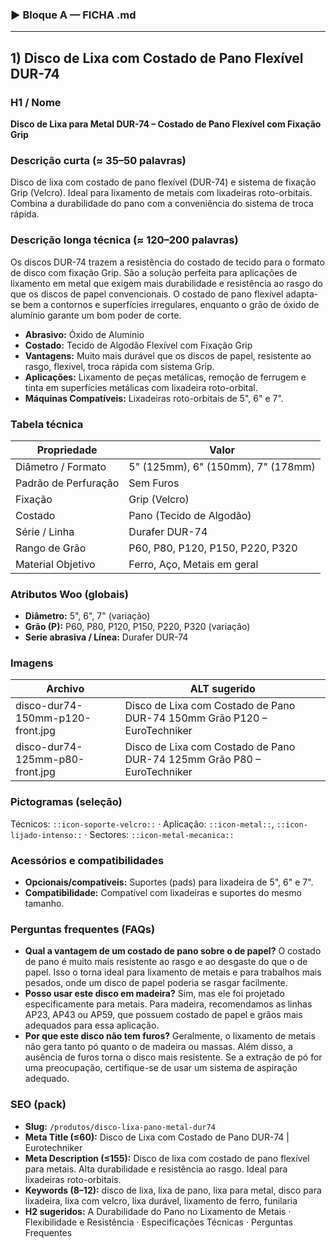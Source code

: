 
### ▶ Bloque A — FICHA .md

---
## 1) Disco de Lixa com Costado de Pano Flexível DUR-74

### H1 / Nome
**Disco de Lixa para Metal DUR-74 – Costado de Pano Flexível com Fixação Grip**

### Descrição curta (≈ 35–50 palavras)
Disco de lixa com costado de pano flexível (DUR-74) e sistema de fixação Grip (Velcro). Ideal para lixamento de metais com lixadeiras roto-orbitais. Combina a durabilidade do pano com a conveniência do sistema de troca rápida.

### Descrição longa técnica (≈ 120–200 palavras)
Os discos DUR-74 trazem a resistência do costado de tecido para o formato de disco com fixação Grip. São a solução perfeita para aplicações de lixamento em metal que exigem mais durabilidade e resistência ao rasgo do que os discos de papel convencionais. O costado de pano flexível adapta-se bem a contornos e superfícies irregulares, enquanto o grão de óxido de alumínio garante um bom poder de corte.

- **Abrasivo:** Óxido de Alumínio
- **Costado:** Tecido de Algodão Flexível com Fixação Grip
- **Vantagens:** Muito mais durável que os discos de papel, resistente ao rasgo, flexível, troca rápida com sistema Grip.
- **Aplicações:** Lixamento de peças metálicas, remoção de ferrugem e tinta em superfícies metálicas com lixadeira roto-orbital.
- **Máquinas Compatíveis:** Lixadeiras roto-orbitais de 5", 6" e 7".

### Tabela técnica
| **Propriedade** | **Valor** |
|---|---|
| Diâmetro / Formato | 5" (125mm), 6" (150mm), 7" (178mm) |
| Padrão de Perfuração | Sem Furos |
| Fixação | Grip (Velcro) |
| Costado | Pano (Tecido de Algodão) |
| Série / Linha | Durafer DUR-74 |
| Rango de Grão | P60, P80, P120, P150, P220, P320 |
| Material Objetivo | Ferro, Aço, Metais em geral |

### Atributos Woo (globais)
- **Diâmetro:** 5", 6", 7" (variação)
- **Grão (P):** P60, P80, P120, P150, P220, P320 (variação)
- **Serie abrasiva / Línea:** Durafer DUR-74

### Imagens
| Archivo | ALT sugerido |
|---|---|
| disco-dur74-150mm-p120-front.jpg | Disco de Lixa com Costado de Pano DUR-74 150mm Grão P120 – EuroTechniker |
| disco-dur74-125mm-p80-front.jpg | Disco de Lixa com Costado de Pano DUR-74 125mm Grão P80 – EuroTechniker |

### Pictogramas (seleção)
Técnicos: `::icon-soporte-velcro::` · Aplicação: `::icon-metal::`, `::icon-lijado-intenso::` · Sectores: `::icon-metal-mecanica::`

### Acessórios e compatibilidades
- **Opcionais/compatíveis:** Suportes (pads) para lixadeira de 5", 6" e 7".
- **Compatibilidade:** Compatível com lixadeiras e suportes do mesmo tamanho.

### Perguntas frequentes (FAQs)
- **Qual a vantagem de um costado de pano sobre o de papel?** O costado de pano é muito mais resistente ao rasgo e ao desgaste do que o de papel. Isso o torna ideal para lixamento de metais e para trabalhos mais pesados, onde um disco de papel poderia se rasgar facilmente.
- **Posso usar este disco em madeira?** Sim, mas ele foi projetado especificamente para metais. Para madeira, recomendamos as linhas AP23, AP43 ou AP59, que possuem costado de papel e grãos mais adequados para essa aplicação.
- **Por que este disco não tem furos?** Geralmente, o lixamento de metais não gera tanto pó quanto o de madeira ou massas. Além disso, a ausência de furos torna o disco mais resistente. Se a extração de pó for uma preocupação, certifique-se de usar um sistema de aspiração adequado.

### SEO (pack)
- **Slug:** `/produtos/disco-lixa-pano-metal-dur74`
- **Meta Title (≤60):** Disco de Lixa com Costado de Pano DUR-74 | Eurotechniker
- **Meta Description (≤155):** Disco de lixa com costado de pano flexível para metais. Alta durabilidade e resistência ao rasgo. Ideal para lixadeiras roto-orbitais.
- **Keywords (8–12):** disco de lixa, lixa de pano, lixa para metal, disco para lixadeira, lixa com velcro, lixa durável, lixamento de ferro, funilaria
- **H2 sugeridos:** A Durabilidade do Pano no Lixamento de Metais · Flexibilidade e Resistência · Especificações Técnicas · Perguntas Frequentes
